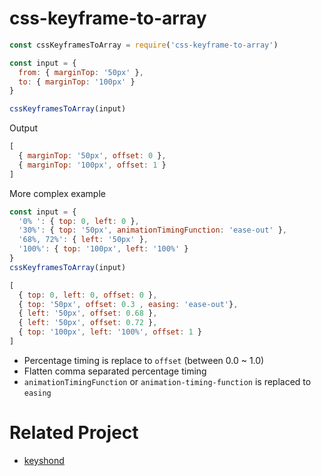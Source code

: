 # css-keyframe-to-array

```js
const cssKeyframesToArray = require('css-keyframe-to-array')

const input = {
  from: { marginTop: '50px' },
  to: { marginTop: '100px' }
}

cssKeyframesToArray(input)
```

Output

```js
[
  { marginTop: '50px', offset: 0 },
  { marginTop: '100px', offset: 1 }
]
```

More complex example

```js
const input = {
  '0% ': { top: 0, left: 0 },
  '30%': { top: '50px', animationTimingFunction: 'ease-out' },
  '68%, 72%': { left: '50px' },
  '100%': { top: '100px', left: '100%' }
}
cssKeyframesToArray(input)
```

```js
[
  { top: 0, left: 0, offset: 0 },
  { top: '50px', offset: 0.3 , easing: 'ease-out'},
  { left: '50px', offset: 0.68 },
  { left: '50px', offset: 0.72 },
  { top: '100px', left: '100%', offset: 1 }
]
```
- Percentage timing is replace to `offset` (between 0.0 ~ 1.0)
- Flatten comma separated percentage timing
- `animationTimingFunction` or `animation-timing-function` is replaced to `easing`

# Related Project

- [keyshond](https://github.com/inuscript/keyshond)